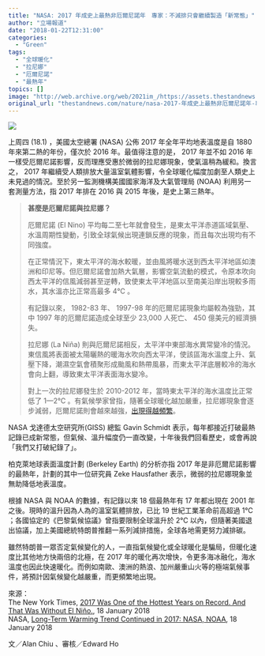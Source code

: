 ```yaml
---
title: "NASA: 2017 年成史上最熱非厄爾尼諾年　專家：不減排只會繼續製造「新常態」"
author: "立場報道"
date: "2018-01-22T12:31:00"
categories:
  - "Green"
tags:
  - "全球暖化"
  - "拉尼娜"
  - "厄爾尼諾"
  - "最熱年"
topics: []
image: "http://web.archive.org/web/2021im_/https://assets.thestandnews.com/media/photos/earth-hot-01_PQhPI.png"
original_url: "thestandnews.com/nature/nasa-2017-年成史上最熱非厄爾尼諾年-專家-不減排只會繼續製造-新常態"
---
```

![](http://web.archive.org/web/2021im_/https://assets.thestandnews.com/media/photos/earth-hot-01_PQhPI.png)

上周四 (18.1) ，美國太空總署 (NASA) 公佈 2017 年全年平均地表溫度是自 1880 年來第二熱的年份，僅次於 2016 年。最值得注意的是， 2017 年並不如 2016 年一樣受厄爾尼諾影響，反而理應受惠於微弱的拉尼娜現象，使氣溫稍為緩和。換言之， 2017 年繼續受人類排放大量溫室氣體影響，令全球暖化幅度加劇至人類史上未見過的情況。至於另一監測機構美國國家海洋及大氣管理局 (NOAA) 利用另一套測量方法，指 2017 年排在 2016 與 2015 年後，是史上第三熱年。

> **甚麼是厄爾尼諾與拉尼娜？**
> 
> 厄爾尼諾 (El Nino) 平均每二至七年就會發生，是東太平洋赤道區域氣壓、水溫周期性變動，引致全球氣候出現連鎖反應的現象，而且每次出現均有不同強度。
> 
> 在正常情況下，東太平洋的海水較暖，並由風將暖水送到西太平洋地區如澳洲和印尼等。但厄爾尼諾會加熱大氣層，影響空氣流動的模式，令原本吹向西太平洋的信風減弱甚至逆轉，致使東太平洋地區以至南美沿岸出現較多雨水，其水溫亦比正常高最多 4℃ 。
> 
> 有記錄以來， 1982-83 年、 1997-98 年的厄爾尼諾現象均屬較為強勁，其中 1997 年的厄爾尼諾造成全球至少 23,000 人死亡、 450 億美元的經濟損失。
> 
> 拉尼娜 (La Niña) 則與厄爾尼諾相反，太平洋中東部海水異常變冷的情況。東信風將表面被太陽曬熱的暖海水吹向西太平洋，使該區海水溫度上升、氣壓下降，潮濕空氣會積聚形成颱風和熱帶風暴，而東太平洋底層較冷的海水會向上翻，導致東太平洋表面海水變冷。
> 
> 對上一次的拉尼娜發生於 2010-2012 年，當時東太平洋的海水溫度比正常低了 1—2℃ 。有氣候學家曾指，隨著全球暖化越加嚴重，拉尼娜現象會逐步減弱，厄爾尼諾則會越來越強，[出現得越頻繁](../../nature/%E6%BA%AB%E5%8D%87%E9%80%BE-1-5-c-%E6%A5%B5%E7%AB%AF%E5%8E%84%E7%88%BE%E5%B0%BC%E8%AB%BE%E5%87%BA%E7%8F%BE%E6%A9%9F%E6%9C%83%E5%A2%9E%E4%B8%80%E5%80%8D/)。

NASA 戈達德太空研究所(GISS) 總監 Gavin Schmidt 表示，每年都接近打破最熱記錄已成新常態，但氣候、溫升幅度仍一直改變，十年後我們回看歷史，或會再說「我們又打破紀錄了」。

柏克萊地球表面溫度計劃 (Berkeley Earth) 的分析亦指 2017 年是非厄爾尼諾影響的最熱年，計劃的其中一位研究員 Zeke Hausfather 表示，微弱的拉尼娜現象並無助降低地表溫度。

根據 NASA 與 NOAA 的數據，有記錄以來 18 個最熱年有 17 年都出現在 2001 年之後。現時的溫升因為人為的溫室氣體排放，已比 19 世紀工業革命前高超過 1℃ ；各國協定的《巴黎氣候協議》曾指要限制全球溫升於 2℃ 以內，但隨著美國退出協議，加上美國總統特朗普推翻一系列減排措施，全球各地需更努力減排碳。

雖然特朗普一眾否定氣候變化的人，一直指氣候變化或全球暖化是騙局，但暖化速度比其他地方快兩倍的北極，在 2017 年的暖化再次增快，令更多海冰融化，海水溫度也因此快速暖化。而例如南歐、澳洲的熱浪、加州嚴重山火等的極端氣候事件，將預計因氣候變化越嚴重，而更頻繁地出現。

來源：  
The New York Times, [2017 Was One of the Hottest Years on Record. And That Was Without El Niño.](http://web.archive.org/web/20211229095919/https://www.nytimes.com/interactive/2018/01/18/climate/hottest-year-2017.html), 18 January 2018  
NASA, [Long-Term Warming Trend Continued in 2017: NASA, NOAA](http://web.archive.org/web/20211229095919/https://www.nasa.gov/press-release/long-term-warming-trend-continued-in-2017-nasa-noaa), 18 January 2018

文／Alan Chiu 、審核／Edward Ho